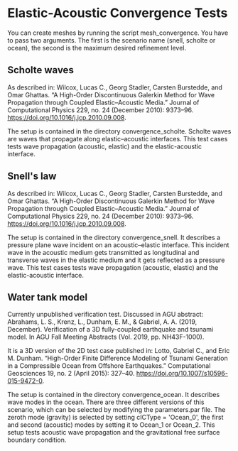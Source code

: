 # Elastic-Acoustic Convergence Tests
You can create meshes by running the script mesh\_convergence.
You have to pass two arguments. The first is the scenario name (snell, scholte or ocean), the second is the maximum desired refinement level.

## Scholte waves
As described in: Wilcox, Lucas C., Georg Stadler, Carsten Burstedde, and Omar Ghattas. “A High-Order Discontinuous Galerkin Method for Wave Propagation through Coupled Elastic–Acoustic Media.” Journal of Computational Physics 229, no. 24 (December 2010): 9373–96. https://doi.org/10.1016/j.jcp.2010.09.008.

The setup is contained in the directory convergence\_scholte.
Scholte waves are waves that propagate along elastic–acoustic interfaces.
This test cases tests wave propagation (acoustic, elastic) and the elastic-acoustic interface.

## Snell's law
As described in: Wilcox, Lucas C., Georg Stadler, Carsten Burstedde, and Omar Ghattas. “A High-Order Discontinuous Galerkin Method for Wave Propagation through Coupled Elastic–Acoustic Media.” Journal of Computational Physics 229, no. 24 (December 2010): 9373–96. https://doi.org/10.1016/j.jcp.2010.09.008.

The setup is contained in the directory convergence\_snell.
It describes a pressure plane wave incident on an acoustic–elastic interface.
This incident wave in the acoustic medium gets transmitted as longitudinal and transverse waves in the elastic medium and it gets reflected as a pressure wave.
This test cases tests wave propagation (acoustic, elastic) and the elastic-acoustic interface.


## Water tank model
Currently unpublished verification test.
Discussed in AGU abstract: Abrahams, L. S., Krenz, L., Dunham, E. M., & Gabriel, A. A. (2019, December). Verification of a 3D fully-coupled earthquake and tsunami model. In AGU Fall Meeting Abstracts (Vol. 2019, pp. NH43F-1000).

It is a 3D version of the 2D test case published in:
Lotto, Gabriel C., and Eric M. Dunham. “High-Order Finite Difference Modeling of Tsunami Generation in a Compressible Ocean from Offshore Earthquakes.” Computational Geosciences 19, no. 2 (April 2015): 327–40. https://doi.org/10.1007/s10596-015-9472-0.

The setup is contained in the directory convergence\_ocean.
It describes wave modes in the ocean.
There are three different versions of this scenario, which can be selected by modifying the parameters.par file.
The zeroth mode (gravity) is selected by setting cICType = 'Ocean\_0', the first and second (acoustic) modes by setting it to Ocean\_1 or Ocean\_2.
This setup tests acoustic wave propagation and the gravitational free surface boundary condition.
